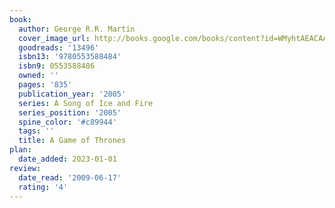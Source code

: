 ```yaml
---
book:
  author: George R.R. Martin
  cover_image_url: http://books.google.com/books/content?id=WMyhtAEACAAJ&printsec=frontcover&img=1&zoom=1&source=gbs_api
  goodreads: '13496'
  isbn13: '9780553588484'
  isbn9: 0553588486
  owned: ''
  pages: '835'
  publication_year: '2005'
  series: A Song of Ice and Fire
  series_position: '2005'
  spine_color: '#c89944'
  tags: ''
  title: A Game of Thrones
plan:
  date_added: 2023-01-01
review:
  date_read: '2009-06-17'
  rating: '4'
---
```

